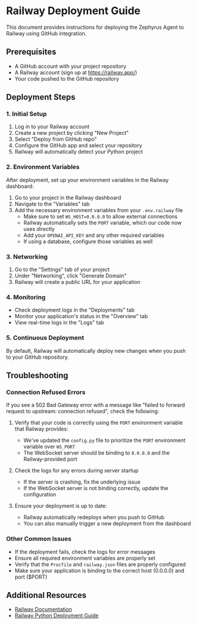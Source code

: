 # Railway Deployment Guide

This document provides instructions for deploying the Zephyrus Agent to Railway using GitHub integration.

## Prerequisites

- A GitHub account with your project repository
- A Railway account (sign up at https://railway.app/)
- Your code pushed to the GitHub repository

## Deployment Steps

### 1. Initial Setup

1. Log in to your Railway account
2. Create a new project by clicking "New Project"
3. Select "Deploy from GitHub repo"
4. Configure the GitHub app and select your repository
5. Railway will automatically detect your Python project

### 2. Environment Variables

After deployment, set up your environment variables in the Railway dashboard:

1. Go to your project in the Railway dashboard
2. Navigate to the "Variables" tab
3. Add the necessary environment variables from your `.env.railway` file
   - Make sure to set `WS_HOST=0.0.0.0` to allow external connections
   - Railway automatically sets the `PORT` variable, which our code now uses directly
   - Add your `OPENAI_API_KEY` and any other required variables
   - If using a database, configure those variables as well

### 3. Networking

1. Go to the "Settings" tab of your project
2. Under "Networking", click "Generate Domain"
3. Railway will create a public URL for your application

### 4. Monitoring

- Check deployment logs in the "Deployments" tab
- Monitor your application's status in the "Overview" tab
- View real-time logs in the "Logs" tab

### 5. Continuous Deployment

By default, Railway will automatically deploy new changes when you push to your GitHub repository.

## Troubleshooting

### Connection Refused Errors

If you see a 502 Bad Gateway error with a message like "failed to forward request to upstream: connection refused", check the following:

1. Verify that your code is correctly using the `PORT` environment variable that Railway provides:
   - We've updated the `config.py` file to prioritize the `PORT` environment variable over `WS_PORT`
   - The WebSocket server should be binding to `0.0.0.0` and the Railway-provided port

2. Check the logs for any errors during server startup
   - If the server is crashing, fix the underlying issue
   - If the WebSocket server is not binding correctly, update the configuration

3. Ensure your deployment is up to date:
   - Railway automatically redeploys when you push to GitHub
   - You can also manually trigger a new deployment from the dashboard

### Other Common Issues

- If the deployment fails, check the logs for error messages
- Ensure all required environment variables are properly set
- Verify that the `Procfile` and `railway.json` files are properly configured
- Make sure your application is binding to the correct host (0.0.0.0) and port ($PORT)

## Additional Resources

- [Railway Documentation](https://docs.railway.app/)
- [Railway Python Deployment Guide](https://docs.railway.app/guides/python) 